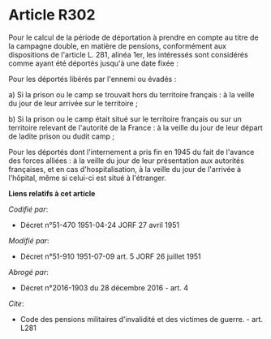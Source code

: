 # Article R302

Pour le calcul de la période de déportation à prendre en compte au titre de la campagne double, en matière de pensions,
conformément aux dispositions de l'article L. 281, alinéa 1er, les intéressés sont considérés comme ayant été déportés
jusqu'à une date fixée :

Pour les déportés libérés par l'ennemi ou évadés :

a) Si la prison ou le camp se trouvait hors du territoire français : à la veille du jour de leur arrivée sur le territoire ;

b) Si la prison ou le camp était situé sur le territoire français ou sur un territoire relevant de l'autorité de la France :
à la veille du jour de leur départ de ladite prison ou dudit camp ;

Pour les déportés dont l'internement a pris fin en 1945 du fait de l'avance des forces alliées : à la veille du jour de leur
présentation aux autorités françaises, et en cas d'hospitalisation, à la veille du jour de l'arrivée à l'hôpital, même si
celui-ci est situé à l'étranger.

**Liens relatifs à cet article**

_Codifié par_:

  - Décret n°51-470 1951-04-24 JORF 27 avril 1951

_Modifié par_:

  - Décret n°51-910 1951-07-09 art. 5 JORF 26 juillet 1951

_Abrogé par_:

  - Décret n°2016-1903 du 28 décembre 2016 - art. 4

_Cite_:

  - Code des pensions militaires d'invalidité et des victimes de guerre. - art. L281

